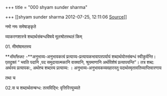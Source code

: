 +++
title = "000 shyam sunder sharma"

+++
[[shyam sunder sharma	2012-07-25, 12:11:06 [Source](https://groups.google.com/g/bvparishat/c/RRAWHKRxqg0)]]



नमो नमः समेषाङ्कृते

व्याकरणशास्त्रे शब्दार्थसंबन्धविषये मूलश्रोतस्थलं किम्

  

01\. मीमांषामतस्य 

***मीमाँसका:* -**अनुभाव्य-अनुभावकत्वं प्रत्याय्य-प्रत्यायकभावापरपर्यायं शब्दार्थयोस्संबन्धं स्वीकुर्वन्ति। एतदुक्तं “ भवति पदानि ,पद समुदायात्मकानि वाक्यानि, श्रूयमाणानि अर्थविशेषं प्रत्यापयन्ति”। तत्र शब्द: अर्थस्य प्रत्यापक:, अर्थश्च शब्दस्य प्रत्याय्य: । अनुभाव्य-अनुभावकव्यवहारस्तु पदार्थस्मृतावतिव्याप्तिवारणाय

  

तथा च

  

02.स च शब्दार्थसन्बन्ध: तत्वविद्भि: वृत्तिरित्त्युच्यते

